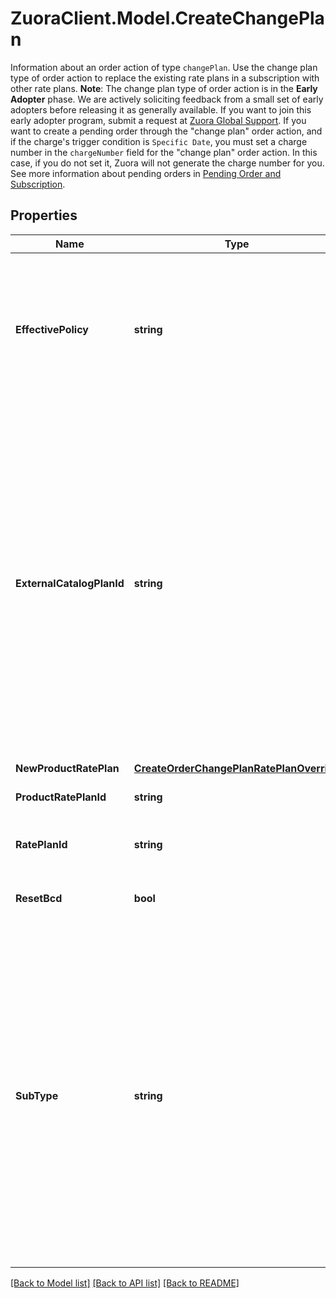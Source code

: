 # ZuoraClient.Model.CreateChangePlan
Information about an order action of type `changePlan`.   Use the change plan type of order action to replace the existing rate plans in a subscription with other rate plans.  **Note**: The change plan type of order action is in the **Early Adopter** phase. We are actively soliciting feedback from a small set of early adopters before releasing it as generally available. If you want to join this early adopter program, submit a request at [Zuora Global Support](http://support.zuora.com/).  If you want to create a pending order through the \"change plan\" order action, and if the charge's trigger condition is `Specific Date`, you must set a charge number in the `chargeNumber` field for the \"change plan\" order action. In this case, if you do not set it, Zuora will not generate the charge number for you.  See more information about pending orders in [Pending Order and Subscription](https://knowledgecenter.zuora.com/BC_Subscription_Management/Orders/Pending_Order_and_Subscription). 

## Properties

Name | Type | Description | Notes
------------ | ------------- | ------------- | -------------
**EffectivePolicy** | **string** | * If the rate plan change (from old to new) is an upgrade, the effective policy is &#x60;EffectiveImmediately&#x60; by default. * If the rate plan change (from old to new) is a downgrade, the effective policy is &#x60;EffectiveEndOfBillingPeriod&#x60; by default. * Otherwise, the effective policy is &#x60;SpecificDate&#x60; by default.  | [optional] 
**ExternalCatalogPlanId** | **string** | An external ID of the rate plan to be removed. You can use this field to specify an existing rate plan in your subscription. The value of the &#x60;externalCatalogPlanId&#x60; field must match one of the values that are predefined in the &#x60;externallyManagedPlanIds&#x60; field on a product rate plan. However, if there are multiple rate plans with the same &#x60;productRatePlanId&#x60; value existing in the subscription, you must use the &#x60;ratePlanId&#x60; field to remove the rate plan. The &#x60;externalCatalogPlanId&#x60; field cannot be used to distinguish multiple rate plans in this case.  **Note:** Please provide only one of &#x60;externalCatalogPlanId&#x60;, &#x60;ratePlanId&#x60; or &#x60;productRatePlanId&#x60;. If more than 1 field is provided then the request would fail.  | [optional] 
**NewProductRatePlan** | [**CreateOrderChangePlanRatePlanOverride**](CreateOrderChangePlanRatePlanOverride.md) |  | 
**ProductRatePlanId** | **string** | ID of the product rate plan that the removed rate plan is based on.  | [optional] 
**RatePlanId** | **string** | ID of the rate plan to remove. This can be the latest version or any history version of ID.  | [optional] 
**ResetBcd** | **bool** | If resetBcd is true then reset the Account BCD to the effective date; if it is false keep the original BCD.  | [optional] [default to false]
**SubType** | **string** | Use this field to choose the sub type for your change plan order action.  However, if you do not set this field, the field will be automatically generated by the system according to the following rules:  When the old and new rate plans are within the same Grading catalog group: * If the grade of new plan is greater than that of the old plan, this is an \&quot;Upgrade\&quot;. * If the grade of new plan is less than that of the old plan, this is a \&quot;Downgrade\&quot;. * If the grade of new plan equals that of the old plan, this is a \&quot;Crossgrade\&quot;.  When the old and new rate plans are not in the same Grading catalog group, or either has no group, this is \&quot;PlanChanged\&quot;.  | [optional] 

[[Back to Model list]](../README.md#documentation-for-models) [[Back to API list]](../README.md#documentation-for-api-endpoints) [[Back to README]](../README.md)

